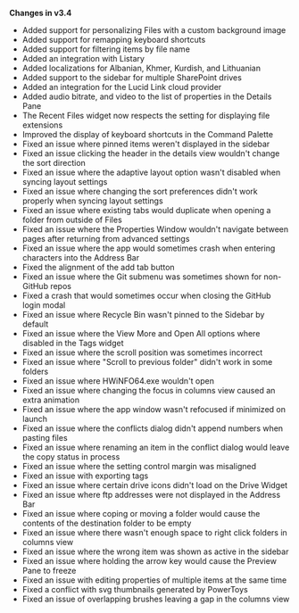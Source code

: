 **Changes in v3.4**

- Added support for personalizing Files with a custom background image
- Added support for remapping keyboard shortcuts
- Added support for filtering items by file name
- Added an integration with Listary
- Added localizations for Albanian, Khmer, Kurdish, and Lithuanian
- Added support to the sidebar for multiple SharePoint drives 
- Added an integration for the Lucid Link cloud provider
- Added audio bitrate, and video to the list of properties in the Details Pane
- The Recent Files widget now respects the setting for displaying file extensions
- Improved the display of keyboard shortcuts in the Command Palette
- Fixed an issue where pinned items weren't displayed in the sidebar
- Fixed an issue clicking the header in the details view wouldn't change the sort direction
- Fixed an issue where the adaptive layout option wasn't disabled when syncing layout settings
- Fixed an issue where changing the sort preferences didn't work properly when syncing layout settings
- Fixed an issue where existing tabs would duplicate when opening a folder from outside of Files
- Fixed an issue where the Properties Window wouldn't navigate between pages after returning from advanced settings
- Fixed an issue where the app would sometimes crash when entering characters into the Address Bar
- Fixed the alignment of the add tab button
- Fixed an issue where the Git submenu was sometimes shown for non-GitHub repos
- Fixed a crash that would sometimes occur when closing the GitHub login modal
- Fixed an issue where Recycle Bin wasn't pinned to the Sidebar by default
- Fixed an issue where the View More and Open All options where disabled in the Tags widget
- Fixed an issue where the scroll position was sometimes incorrect
- Fixed an issue where "Scroll to previous folder" didn't work in some folders
- Fixed an issue where HWiNFO64.exe wouldn't open
- Fixed an issue where changing the focus in columns view caused an extra animation
- Fixed an issue where the app window wasn't refocused if minimized on launch
- Fixed an issue where the conflicts dialog didn't append numbers when pasting files
- Fixed an issue where renaming an item in the conflict dialog would leave the copy status in process
- Fixed an issue where the setting control margin was misaligned
- Fixed an issue with exporting tags
- Fixed an issue where certain drive icons didn't load on the Drive Widget
- Fixed an issue where ftp addresses were not displayed in the Address Bar
- Fixed an issue where coping or moving a folder would cause the contents of the destination folder to be empty
- Fixed an issue where there wasn't enough space to right click folders in columns view
- Fixed an issue where the wrong item was shown as active in the sidebar
- Fixed an issue where holding the arrow key would cause the Preview Pane to freeze
- Fixed an issue with editing properties of multiple items at the same time
- Fixed a conflict with svg thumbnails generated by PowerToys
- Fixed an issue of overlapping brushes leaving a gap in the columns view
